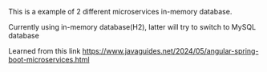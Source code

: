 This is a example of 2 different microservices  in-memory database. 

Currently using in-memory database(H2), latter will try to switch to MySQL database

Learned from this link https://www.javaguides.net/2024/05/angular-spring-boot-microservices.html
